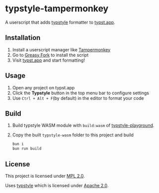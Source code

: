 # typstyle-tampermonkey

A userscript that adds [typstyle](https://github.com/typstyle-rs/typstyle) formatter to [typst.app](https://typst.app).

## Installation

1. Install a userscript manager like [Tampermonkey](https://www.tampermonkey.net/)
2. Go to [Greasy Fork](https://greasyfork.org/en/scripts/542164-typstyle-tampermonkey) to install the script
3. Visit [typst.app](https://typst.app) and start formatting!

## Usage

1. Open any project on typst.app
2. Click the **Typstyle** button in the top menu bar to configure settings
3. Use `Ctrl + Alt + F`(by default) in the editor to format your code

## Build

1. Build typstyle WASM module with `build:wasm` of [typstyle-playground](https://github.com/typstyle-rs/typstyle/blob/a634ae3952c2509981cc04c0c454be7fae00fb8c/playground/package.json#L27).

2. Copy the built `typstyle-wasm` folder to this project and build

   ```bash
   bun i
   bun run build
   ```

## License

This project is licensed under [MPL 2.0](LICENSE).

Uses [typstyle](https://github.com/typstyle-rs/typstyle) which is licensed under [Apache 2.0](https://github.com/typstyle-rs/typstyle/blob/main/LICENSE).
